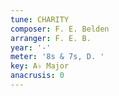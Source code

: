 ```yaml
---
tune: CHARITY
composer: F. E. Belden
arranger: F. E. B.
year: '-'
meter: '8s & 7s, D. '
key: A♭ Major
anacrusis: 0
---
```

